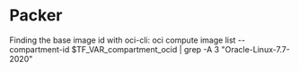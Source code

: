 # Packer

Finding the base image id with oci-cli:
oci compute image list --compartment-id $TF_VAR_compartment_ocid | grep -A 3 "Oracle-Linux-7.7-2020"
